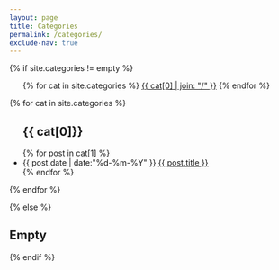 ```yaml
---
layout: page
title: Categories
permalink: /categories/
exclude-nav: true
---
```


{% if site.categories != empty %}

  <ul class="tags-list">
    {% for cat in site.categories %}
      <a class="tags" href="#{{ cat[0] }}" title="{{ cat[0] }}" rel="tag">{{ cat[0] | join: "/" }}</a>
    {% endfor %}
  </ul>

  {% for cat in site.categories %}
  <ul class="tags-list">
    <h2 id="{{ cat[0] }}">{{ cat[0]}}</h2>
    {% for post in cat[1] %}
    <li>
      <time datetime="{{ post.date | date:"%Y-%m-%d" }}">{{ post.date | date:"%d-%m-%Y" }}</time>
      <a href="{{ post.url | prepend: site.baseurl }}" title="{{ post.title }}">{{ post.title }}</a>
    </li>
    {% endfor %}
  </ul>
  {% endfor %}

{% else %}
  <h2>Empty</h2>
{% endif %}
